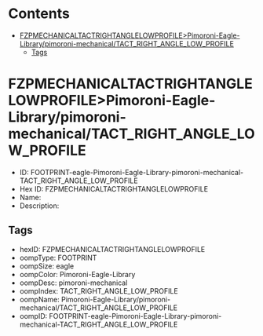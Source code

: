 



Contents
========

* [FZPMECHANICALTACTRIGHTANGLELOWPROFILE>Pimoroni-Eagle-Library/pimoroni-mechanical/TACT_RIGHT_ANGLE_LOW_PROFILE](#fzpmechanicaltactrightanglelowprofilepimoroni-eagle-librarypimoroni-mechanicaltact_right_angle_low_profile)
	* [Tags](#tags)

# FZPMECHANICALTACTRIGHTANGLELOWPROFILE>Pimoroni-Eagle-Library/pimoroni-mechanical/TACT_RIGHT_ANGLE_LOW_PROFILE

- ID: FOOTPRINT-eagle-Pimoroni-Eagle-Library-pimoroni-mechanical-TACT_RIGHT_ANGLE_LOW_PROFILE
- Hex ID: FZPMECHANICALTACTRIGHTANGLELOWPROFILE
- Name: 
- Description: 

## Tags

- hexID: FZPMECHANICALTACTRIGHTANGLELOWPROFILE
- oompType: FOOTPRINT
- oompSize: eagle
- oompColor: Pimoroni-Eagle-Library
- oompDesc: pimoroni-mechanical
- oompIndex: TACT_RIGHT_ANGLE_LOW_PROFILE
- oompName: Pimoroni-Eagle-Library/pimoroni-mechanical/TACT_RIGHT_ANGLE_LOW_PROFILE
- oompID: FOOTPRINT-eagle-Pimoroni-Eagle-Library-pimoroni-mechanical-TACT_RIGHT_ANGLE_LOW_PROFILE
